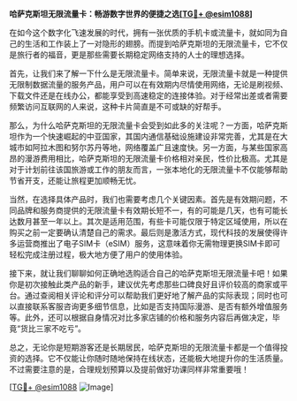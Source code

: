 **哈萨克斯坦无限流量卡：畅游数字世界的便捷之选[[TG💪+ @esim1088](https://t.me/s/esim1088)]**

在如今这个数字化飞速发展的时代，拥有一张优质的手机卡或流量卡，就如同为自己的生活和工作装上了一对隐形的翅膀。而提到哈萨克斯坦的无限流量卡，它不仅是旅行者的福音，更是那些需要长期稳定网络支持的人士的理想选择。

首先，让我们来了解一下什么是无限流量卡。简单来说，无限流量卡就是一种提供无限制数据流量的服务产品，用户可以在有效期内尽情使用网络，无论是刷视频、下载文件还是在线办公，都能享受到高速稳定的连接体验。对于经常出差或者需要频繁访问互联网的人来说，这种卡片简直是不可或缺的好帮手。

那么，为什么哈萨克斯坦的无限流量卡会受到如此多的关注呢？一方面，哈萨克斯坦作为一个快速崛起的中亚国家，其国内通信基础设施建设非常完善，尤其是在大城市如阿拉木图和努尔苏丹等地，网络覆盖广且速度快。另一方面，与某些国家高昂的漫游费用相比，哈萨克斯坦的无限流量卡价格相对亲民，性价比极高。尤其是对于计划前往该国旅游或工作的朋友而言，一张本地化的无限流量卡不仅能够帮助节省开支，还能让旅程更加顺畅无忧。

当然，在选择具体产品时，我们也需要考虑几个关键因素。首先是有效期问题，不同品牌和服务商提供的无限流量卡有效期长短不一，有的可能是几天，也有可能长达数月甚至一年以上。其次是适用范围，有些卡可能仅限于特定区域使用，所以在购买之前一定要确认清楚自己的需求。最后则是激活方式，现代科技的发展使得许多运营商推出了电子SIM卡（eSIM）服务，这意味着你无需物理更换SIM卡即可轻松完成注册过程，极大地方便了用户的使用体验。

接下来，就让我们聊聊如何正确地选购适合自己的哈萨克斯坦无限流量卡吧！如果你是初次接触此类产品的新手，建议优先考虑那些口碑良好且评价较高的商家或平台。通过查阅相关评论和评分可以帮助我们更好地了解产品的实际表现；同时也可以直接联系客服咨询更多细节信息，比如是否支持国际漫游、是否有额外增值服务等。此外，还可以根据自身情况对比多家店铺的价格和服务内容后再做决定，毕竟“货比三家不吃亏”。

总之，无论你是短期游客还是长期居民，哈萨克斯坦的无限流量卡都是一个值得投资的选择。它不仅能让你随时随地保持在线状态，还能极大地提升你的生活质量。不过需要注意的是，合理规划预算以及提前做好功课同样非常重要哦！

[[TG💪+ @esim1088](https://t.me/s/esim1088) ![Image](https://i.postimg.cc/4NQfJmqS/Snipaste-2025-05-13-00-14-12.png)]